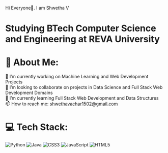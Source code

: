 Hi Everyone👋. I am Shwetha V

# Studying BTech Computer Science and Engineering at REVA University 

# 💫 About Me:
🔭 I’m currently working on Machine Learning and Web Development Projects<br>👯 I’m looking to collaborate on projects in Data Science and Full Stack Web Development Domains<br>🌱 I’m currently learning Full Stack Web Development and Data Structures<br>📫 How to reach me: shwethavachar1502@gmail.com<br>


# 💻 Tech Stack:
![Python](https://img.shields.io/badge/python-3670A0?style=for-the-badge&logo=python&logoColor=ffdd54) ![Java](https://img.shields.io/badge/java-%23ED8B00.svg?style=for-the-badge&logo=java&logoColor=white) ![CSS3](https://img.shields.io/badge/css3-%231572B6.svg?style=for-the-badge&logo=css3&logoColor=white) ![JavaScript](https://img.shields.io/badge/javascript-%23323330.svg?style=for-the-badge&logo=javascript&logoColor=%23F7DF1E) ![HTML5](https://img.shields.io/badge/html5-%23E34F26.svg?style=for-the-badge&logo=html5&logoColor=white)
